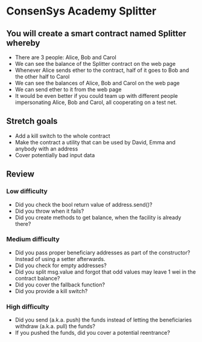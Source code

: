# ConsenSys Academy Splitter


## You will create a smart contract named Splitter whereby

- There are 3 people: Alice, Bob and Carol
- We can see the balance of the Splitter contract on the web page
- Whenever Alice sends ether to the contract, half of it goes to Bob and the other half to Carol
- We can see the balances of Alice, Bob and Carol on the web page
- We can send ether to it from the web page
- It would be even better if you could team up with different people impersonating Alice, Bob and Carol, all cooperating on a test net.


## Stretch goals

- Add a kill switch to the whole contract
- Make the contract a utility that can be used by David, Emma and anybody with an address
- Cover potentially bad input data


## Review

### Low difficulty

- Did you check the bool return value of address.send()?
- Did you throw when it fails?
- Did you create methods to get balance, when the facility is already there?

### Medium difficulty

- Did you pass proper beneficiary addresses as part of the constructor? Instead of using a setter afterwards.
- Did you check for empty addresses?
- Did you split msg.value and forgot that odd values may leave 1 wei in the contract balance?
- Did you cover the fallback function?
- Did you provide a kill switch?

### High difficulty

- Did you send (a.k.a. push) the funds instead of letting the beneficiaries withdraw (a.k.a. pull) the funds?
- If you pushed the funds, did you cover a potential reentrance?
